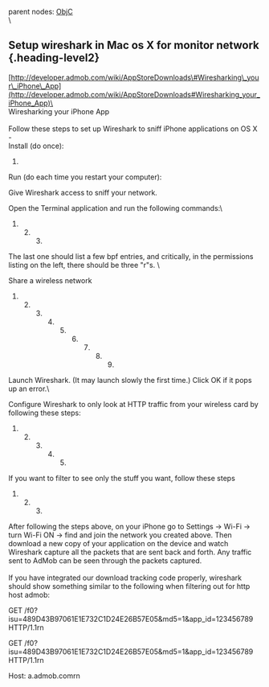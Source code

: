 parent nodes: [ObjC](ObjC.html)\
\

Setup wireshark in Mac os X for monitor network {.heading-level2}
-----------------------------------------------

[http://developer.admob.com/wiki/AppStoreDownloads\#Wiresharking\_your\_iPhone\_App](http://developer.admob.com/wiki/AppStoreDownloads#Wiresharking_your_iPhone_App)\
 \
 Wiresharking your iPhone App\
 \
 Follow these steps to set up Wireshark to sniff iPhone applications on
OS X -\
 Install (do once):

1.  

Run (do each time you restart your computer):

Give Wireshark access to sniff your network.

Open the Terminal application and run the following commands:\

1.  2.  3.  

The last one should list a few bpf entries, and critically, in the
permissions listing on the left, there should be three "r"s. \

Share a wireless network

1.  2.  3.  4.  5.  6.  7.  8.  9.  

Launch Wireshark. (It may launch slowly the first time.) Click OK if it
pops up an error.\

Configure Wireshark to only look at HTTP traffic from your wireless card
by following these steps:

1.  2.  3.  4.  5.  

If you want to filter to see only the stuff you want, follow these steps

1.  2.  3.  

After following the steps above, on your iPhone go to Settings -\> Wi-Fi
-\> turn Wi-Fi ON -\> find and join the network you created above. Then
download a new copy of your application on the device and watch
Wireshark capture all the packets that are sent back and forth. Any
traffic sent to AdMob can be seen through the packets captured.\
 \
 If you have integrated our download tracking code properly, wireshark
should show something similar to the following when filtering out for
http host admob:

GET /f0?isu=489D43B97061E1E732C1D24E26B57E05&md5=1&app\_id=123456789
HTTP/1.1rn

GET /f0?isu=489D43B97061E1E732C1D24E26B57E05&md5=1&app\_id=123456789
HTTP/1.1rn

Host: a.admob.comrn
